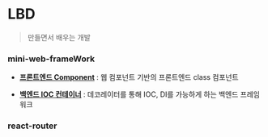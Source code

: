 # LBD

> 만들면서 배우는 개발

### mini-web-frameWork

- [**프론트엔드 Component**](https://github.com/ATeals/mini-Web-Framework/tree/main/src/.core/fe) : 웹 컴포넌트 기반의 프론트엔드 class 컴포넌트

- [**백엔드 IOC 컨테이너**](https://github.com/ATeals/mini-Web-Framework/tree/main/src/.core/be) : 데코레이터를 통해 IOC, DI를 가능하게 하는 백엔드 프레임워크

### react-router
